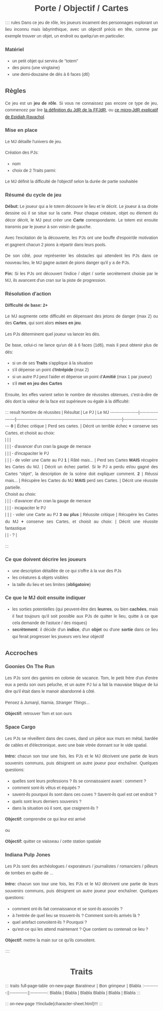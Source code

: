 <!--Tasks:
- finir de rédiger la FP (entre autres, définir des noms de pool uniques) & la table de résolution & l'étape de mise en place
- à quoi sert la gauge de menace ?
- comment les PJs récupèrent des points de pool ?
- comment gérer PJs incapacités ? séparés ?
- reprendre le principe de la Piste de PsiRun
- ajouter schémas table de jeu + système de jets de dés + cycle de jeu
- maqueter:
  * piste de progression vers objectif, avec piste de menace en parallèle, 2x fois + lente
  * grille de cartes vides
  * fiche de rappel de cycle de jeu
  * fiche d'aventure: accroche + liste de lieux, avec chaque fois les cartes défaussés dedans
  * choisir des polices plus attirantes
- génération de monstre aléatoire ?
  * 1d6 => type de monstre
  * 1d6 => son objectif
  * 1d6 => sa manière de s'opposer aux PJs
- review sur r/RPGdesign (note: un post propose un template pour cela)
*Inspis:* Psi*Run
ToRead: https://www.reddit.com/r/RPGdesign/comments/45jyu0/meta_rpg_design_resources_megalist/

Resources:
- `border.png` : [from openclipart](https://openclipart.org/detail/76285/geometricborder) - [CC0](https://creativecommons.org/publicdomain/zero/1.0/)
-->

# Porte / Objectif / Cartes

:::: rules
Dans ce jeu de rôle, les joueurs incarnent des personnages explorant un lieu inconnu mais labyrinthique,
avec un objectif précis en tête, comme par exemple trouver un objet, un endroit ou quelqu'un en particulier.

### Matériel
- un petit objet qui servira de "totem"
- des pions (une vingtaine)
- une demi-douzaine de dés à 6 faces (_d6_)


## Règles
Ce jeu est un **jeu de rôle**.
Si vous ne connaissez pas encore ce type de jeu, commencez par lire [la définition du JdR de la FFJdR](http://www.ffjdr.org/ce-devez-savoir-jeu-role/definitions-du-jeu-role/),
ou [ce micro-JdR explicatif de Epidiah Ravachol](https://dig1000holes.files.wordpress.com/2013/04/qequjdr.pdf).

### Mise en place
Le MJ détaille l'univers de jeu.

Création des PJs:
- nom
- choix de 2 Traits parmi:

Le MJ définit la difficulté de l'objectif selon la durée de partie souhaitée

### Résumé du cycle de jeu
**Début:** Le joueur qui a le totem découvre le lieu et le décrit. Le joueur à sa droite dessine où il se situe sur la carte.
Pour chaque créature, objet ou élement du décor décrit, le MJ peut créer une **Carte** correspondante.
Le totem est ensuite transmis par le joueur à son voisin de gauche.

Avec l'excitation de la découverte, les PJs ont une bouffe d'espoir/de motivation et gagnent chacun 2 pions à répartir dans leurs pools.

De son côté, pour représenter les obstacles qui attendent les PJs dans ce nouveau lieu,
le MJ gagne autant de pions danger qu'il y a de PJs.

**Fin:** Si les PJs ont découvert l'indice / objet / sortie secrètement choisie par le MJ,
ils avancent d'un cran sur la piste de progression.

### Résolution d'action
**Difficulté de base: 2+**

Le MJ augmente cette difficulté en dépensant des jetons de danger (max 2)
ou des **Cartes**, qui sont alors **mises en jeu**.

Les PJs déterminent quel joueur va lancer les dés.

De base, celui-ci ne lance qu'un dé à 6 faces (1d6),
mais il peut obtenir plus de dés:
- si un de ses **Traits** s'applique à la situation
- s'il dépense un point d'**Intrépide** (max 2)
- si un autre PJ peut l'aider et dépense un point d'**Amitié** (max 1 par joueur)
- s'il **met en jeu des Cartes**

Ensuite, les effes varient selon le nombre de réussites obtenues,
c'est-à-dire de dés dont la valeur de la face est supérieure ou égale à la difficulté:

::: result
Nombre de réussites |      Résultat      |            Le PJ                                                          |          Le MJ
--------------------|--------------------|---------------------------------------------------------------------------|---------------------------
**0**               | Échec critique     |       Perd ses cartes.                                                    | Décrit un terrible échec **+** conserve ses Cartes, et choisit au choix:\
                    |                    |                                                                           | \
                    |                    |                                                                           | - d'avancer d'un cran la gauge de menace\
                    |                    |                                                                           | - d'incapaciter le PJ\
                    |                    |                                                                           | - de voler une Carte au PJ
**1**               | Râté mais...       | Perd ses Cartes **MAIS** récupère les Cartes du MJ.                       | Décrit un échec partiel. Si le PJ a perdu et/ou gagné des Cartes "objet", la description de la scène doit expliquer comment.
**2**               | Réussi mais...     | Récupère les Cartes du MJ **MAIS** perd ses Cartes.                       | Décrit une réussite partielle.<br>Choisit au choix:\
                    |                    |                                                                           | - d'avancer d'un cran la gauge de menace\
                    |                    |                                                                           | - incapaciter le PJ\
                    |                    |                                                                           | - voler une Carte au PJ
**3 ou plus**       | Réussite critique  | Récupère les Cartes du MJ **+** conserve ses Cartes, et choisit au choix: | Décrit une réussite fantastique\
                    |                    | - ?                                                                       | 

:::

### Ce que doivent décrire les joueurs

- une description détaillée de ce qui s'offre à la vue des PJs
- les créatures & objets visibles
- la taille du lieu et ses limites (**obligatoire**)

### Ce que le MJ doit ensuite indiquer

- les sorties potentielles (qui peuvent-être des **leurres**, ou bien **cachées**,
mais il faut toujours qu'il soit possible aux PJs de quitter le lieu,
quitte à ce que cela demande de l'astuce / des risques)
- **secrètement**: il décide d'un **indice**, d'un **objet** ou d'une **sortie** dans ce lieu qui ferait progresser les joueurs vers leur objectif

## Accroches

### Goonies On The Run
Les PJs sont des gamins en colonie de vacance.
Tom, le petit frère d'un d'entre eux a perdu son ours peluche,
et un autre PJ lui a fait la mauvaise blague de lui dire qu'il était dans le manoir abandonné à côté.

Pensez à _Jumanji_, _Narnia_, _Stranger Things_...

**Objectif:** retrouver Tom et son ours

### Space Cargo
Les PJs se réveillent dans des cuves, dand un pièce aux murs en métal,
bardée de cables et d'électronique, avec une baie vitrée donnant sur le vide spatial.

**Intro:** chacun son tour une fois, les PJs et le MJ décrivent une partie de leurs souvenirs communs,
puis désignent un autre joueur pour enchaîner.
Quelques questions:
- quelles sont leurs professions ? Ils se connaissaient avant : comment ?
- comment sont-ils vêtus et équipés ?
- savent-ils pourquoi ils sont dans ces cuves ? Savent-ils quel est cet endroit ?
- quels sont leurs derniers souvenirs ?
- dans la situation où il sont, que craignent-ils ?

**Objectif:** comprendre ce qui leur est arrivé

ou

**Objectif:** quitter ce vaisseau / cette station spatiale

### Indiana Pulp Jones
Les PJs sont des archéologues / exporateurs / journalistes / romanciers / pilleurs de tombes
en quête de ...

**Intro:** chacun son tour une fois, les PJs et le MJ décrivent une partie de leurs souvenirs communs,
puis désignent un autre joueur pour enchaîner.
Quelques questions:
- comment ont-ils fait connaissance et se sont-ils associés ?
- à l'entrée de quel lieu se trouvent-ils ? Comment sont-ils arrivés là ?
- quel artefact convoitent-ils ? Pourquoi ?
- qu'est-ce qui les attend maintenant ? Que contient ou contenait ce lieu ?

**Objectif:** mettre la main sur ce qu'ils convoitent.

::::

# Traits
::: traits full-page-table on-new-page
Baratineur   | Bon grimpeur | Blabla
:-----------:|:------------:|:------------:
Blabla       | Blabla       | Blabla
Blabla       | Blabla       | Blabla
:::

::: on-new-page
!!!include(character-sheet.html)!!!
:::

<style type="text/css">
body { line-height: 1.6; font-family: sans-serif; color: #444; padding:0 10px; text-align:justify; }
h1, h2, h3 { line-height: 1.2; }
h1 { text-align: center; }
blockquote { font-style: italic; border-left: 2px solid #eee; padding-left: 18px; }
img { display: block; margin: 0 auto; max-width: 100%; break-inside: avoid; }
table { border-spacing: 0; border-collapse: collapse; page-break-inside: avoid; }
td { padding: 5px; border-top: 1px solid #ddd; text-align: left; }
@media print { .on-new-page { page-break-before: always; } }

.rules { max-width: 650px; margin: 40px auto; }

.result table th:nth-child(1), .result table td:nth-child(1) { width: 4rem; }
.result table th:nth-child(2), .result table td:nth-child(2) { width: 4rem; }
.result tbody > tr:nth-of-type(odd) { background-color: #f9f9f9; }

.full-page-table table { width: 100%; border-style: hidden; }
.full-page-table th, .full-page-table td { border: 1px solid #ddd; }

.traits { font-size: 3rem; }
.traits tr { height: 20vw; }
.traits th, .traits td { width: 33%; font-weight: normal; }
.traits th::before, .traits td::before { content: 'Trait :\A'; white-space: pre; font-size: 1.5rem; font-style: italic; }
</style>


